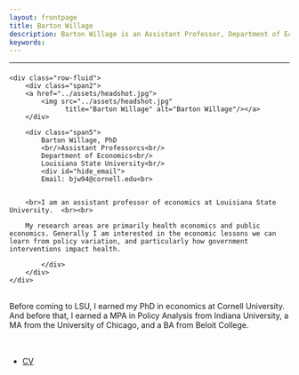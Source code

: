 ```yaml
---
layout: frontpage
title: Barton Willage
description: Barton Willage is an Assistant Professor, Department of Economics, Louisiana State University. 
keywords: 
---
```





---

<div class="container">
<h4><a name="contact"></a></h4>

    <div class="row-fluid">
        <div class="span2">
        <a href="../assets/headshot.jpg">
            <img src="../assets/headshot.jpg"
                  title="Barton Willage" alt="Barton Willage"/></a>
        </div>
        
        <div class="span5">
            Barton Willage, PhD
            <br/>Assistant Professorcs<br/>
            Department of Economics<br/>
            Louisiana State University<br/>
            <div id="hide_email">
            Email: bjw94@cornell.edu<br>
        
        
        <br>I am an assistant professor of economics at Louisiana State University.  <br><br>
        
        My research areas are primarily health economics and public economics. Generally I am interested in the economic lessons we can learn from policy variation, and particularly how government interventions impact health.
        
            </div>
        </div>
    </div>
</div>

<br>Before coming to LSU, I earned my PhD in economics at Cornell University. And before that, I earned a MPA in Policy Analysis from Indiana University, a MA from the University of Chicago, and a BA from Beloit College. <br><br><br>
        
<div class="navbar">
  <div class="navbar-inner">
      <ul class="nav">
          <li><a href="{{ BASE_PATH }}/assets/CV.pdf">CV</a></li>
<!--      <li><a href="https://github.com/bjwillage">GitHub</a></li> -->
<!--          <li><a href="https://twitter.com/bartonwillage">Twitter (@BartonWillage)</a></li>  -->
      </ul>
  </div>
</div>

<!--            If date doesn't work, here is another way
<!-- <script language="Javascript">
<!-- document.write("Last Modified: " + document.lastModified +"");
<!-- </SCRIPT>

<!-- [curriculum vitae ![CV as pdf]({{ BASE_PATH }}/pages/icons16/pdf-icon.png)]({{ BASE_PATH }}/assets/CV.pdf)<br/> -->
